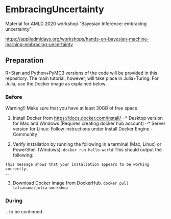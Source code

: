 # EmbracingUncertainty
Material for AMLD 2020 workshop "Bayesian Inference: embracing uncertainty": 

https://appliedmldays.org/workshops/hands-on-bayesian-machine-learning-embracing-uncertainty

## Preparation

R+Stan and Python+PyMC3 versions of the code will be provided in this repository. The main tutorial, however, will take place in Julia+Turing. For Julia, use the Docker image as explained below. 

### Before
Warning!! Make sure that you have at least 30GB of free space.

1. Install Docker from https://docs.docker.com/install/
⋅⋅* Desktop version for Mac and Windows (Requires creating docker hub account)
⋅⋅* Server version for Linux: Follow instructions under Install Docker Engine - Community

2. Verify installation by running the following in a terminal (Mac, Linux) or PowerShell (Windows):
```docker run hello-world```
This should output the following:
```Hello from Docker!
This message shows that your installation appears to be working correctly.
...
```
3. Download Docker image from DockerHub.
```docker pull tatianama/julia-workshop```

### During

.. to be continued

